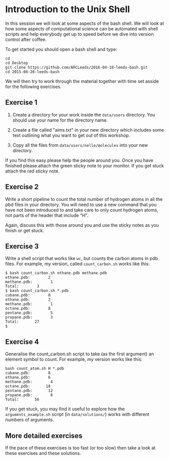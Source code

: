 # Introduction to the Unix Shell

In this session we will look at some aspects
of the bash shell. We will look at how some
aspects of computational science can be 
automated with shell scripts and help everybody
get up to speed before we dive into version 
control after coffee.

To get started you should open a bash shell
and type:

```
cd
cd Desktop
git clone https://github.com/ARCLeeds/2016-04-18-leeds-bash.git
cd 2015-08-26-leeds-bash
```

We will then try to work through the material
together with time set asside for the following 
exercises.

## Exercise 1

1. Create a directory for your work inside the
`data/users` directory. You should use your name
for the directory name.

2. Create a file called "aims.txt" in your new
directory which includes some text outlining 
what you want to get out of this workshop.

3. Copy all the files from `data/users/nelle/molecules`
into your new directory.

If you find this easy please help the people around
you. Once you have finished please attach the 
green sticky note to your monitor. If you get stuck 
attach the red sticky note.

## Exercise 2

Write a short pipeline to count the total number
of hydrogen atoms in all the pbd files in your
directory. You will need to use a new command 
that you have not been introduced to and take 
care to only count hydrogen atoms, not parts 
of the header that include "H".

Again, discuss this with those around you and
use the sticky notes as you finish or get
stuck.

## Exercise 3

Write a shell script that works like `wc`, 
but counts the carbon atoms in pdb files. 
For example, my version, called `count_carbon.sh`
works like this:

```
$ bash count_carbon.sh ethane.pdb methane.pdb
ethane.pdb:        2
methane.pdb:        1
Total:        3
$ bash count_carbon.sh *.pdb
cubane.pdb:        8
ethane.pdb:        2
methane.pdb:        1
octane.pdb:        8
pentane.pdb:        5
propane.pdb:        3
Total:       27
$
```

## Exercise 4

Generalise the count_carbon.sh script to take
(as the first argument) an element symbol to 
count. For example, my version works like this:

```
bash count_atom.sh H *.pdb
cubane.pdb:        8
ethane.pdb:        6
methane.pdb:        4
octane.pdb:       18
pentane.pdb:       12
propane.pdb:        8
Total:       56
```

If you get stuck, you may find it useful to 
explore how the `arguments_example.sh` 
script (in `data/solutions/`) works with different 
numbers of arguments.


## More detailed exercises

If the pace of these exercises is too fast (or too slow) then take a look at 
these exercises and these solutions.
